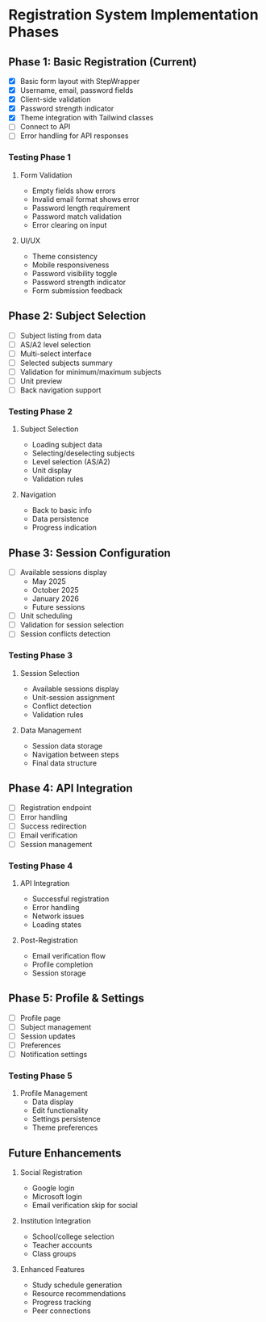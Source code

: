 # Registration System Implementation Phases

## Phase 1: Basic Registration (Current)

- [x] Basic form layout with StepWrapper
- [x] Username, email, password fields
- [x] Client-side validation
- [x] Password strength indicator
- [x] Theme integration with Tailwind classes
- [ ] Connect to API
- [ ] Error handling for API responses

### Testing Phase 1

1. Form Validation

   - Empty fields show errors
   - Invalid email format shows error
   - Password length requirement
   - Password match validation
   - Error clearing on input

2. UI/UX
   - Theme consistency
   - Mobile responsiveness
   - Password visibility toggle
   - Password strength indicator
   - Form submission feedback

## Phase 2: Subject Selection

- [ ] Subject listing from data
- [ ] AS/A2 level selection
- [ ] Multi-select interface
- [ ] Selected subjects summary
- [ ] Validation for minimum/maximum subjects
- [ ] Unit preview
- [ ] Back navigation support

### Testing Phase 2

1. Subject Selection

   - Loading subject data
   - Selecting/deselecting subjects
   - Level selection (AS/A2)
   - Unit display
   - Validation rules

2. Navigation
   - Back to basic info
   - Data persistence
   - Progress indication

## Phase 3: Session Configuration

- [ ] Available sessions display
  - May 2025
  - October 2025
  - January 2026
  - Future sessions
- [ ] Unit scheduling
- [ ] Validation for session selection
- [ ] Session conflicts detection

### Testing Phase 3

1. Session Selection

   - Available sessions display
   - Unit-session assignment
   - Conflict detection
   - Validation rules

2. Data Management
   - Session data storage
   - Navigation between steps
   - Final data structure

## Phase 4: API Integration

- [ ] Registration endpoint
- [ ] Error handling
- [ ] Success redirection
- [ ] Email verification
- [ ] Session management

### Testing Phase 4

1. API Integration

   - Successful registration
   - Error handling
   - Network issues
   - Loading states

2. Post-Registration
   - Email verification flow
   - Profile completion
   - Session storage

## Phase 5: Profile & Settings

- [ ] Profile page
- [ ] Subject management
- [ ] Session updates
- [ ] Preferences
- [ ] Notification settings

### Testing Phase 5

1. Profile Management
   - Data display
   - Edit functionality
   - Settings persistence
   - Theme preferences

## Future Enhancements

1. Social Registration

   - Google login
   - Microsoft login
   - Email verification skip for social

2. Institution Integration

   - School/college selection
   - Teacher accounts
   - Class groups

3. Enhanced Features
   - Study schedule generation
   - Resource recommendations
   - Progress tracking
   - Peer connections
